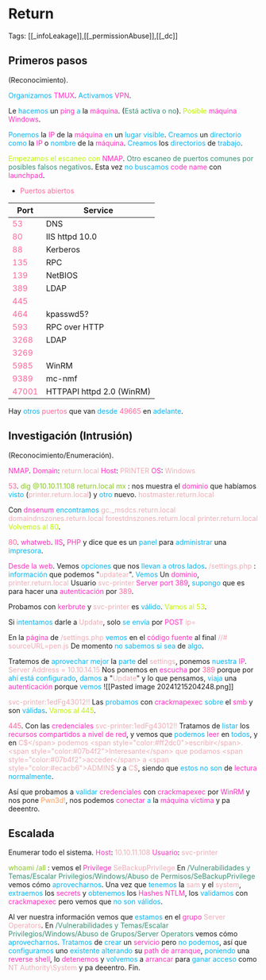 # Return

Tags: [[_infoLeakage]],[[_permissionAbuse]],[[_dc]]

## Primeros pasos
(Reconocimiento).

<span style="color:#07b4f2">Organizamos</span> <span style="color:#ff2dc0">TMUX</span>.
<span style="color:#07b4f2">Activamos</span> <span style="color:#ff2dc0">VPN</span>.

Le <span style="color:#07b4f2">hacemos</span> un <span style="color:#ff2dc0">ping</span> <span style="color:#07b4f2">a</span> la <span style="color:#ff2dc0">máquina</span>. (<span style="color:#379075">Está activa o no</span>).
<span style="color:#bef202">Posible</span> <span style="color:#ff2dc0">máquina Windows</span>.

<span style="color:#07b4f2">Ponemos</span> la <span style="color:#ff2dc0">IP</span> de la <span style="color:#ff2dc0">máquina</span> <span style="color:#07b4f2">en</span> un <span style="color:#07b4f2">lugar visible</span>.
<span style="color:#07b4f2">Creamos</span> un <span style="color:#07b4f2">directorio</span> <span style="color:#07b4f2">como</span> la <span style="color:#ff2dc0">IP</span> o <span style="color:#07b4f2">nombre</span> de la <span style="color:#ff2dc0">máquina</span>.
<span style="color:#07b4f2">Creamos</span> los <span style="color:#07b4f2">directorios</span> de <span style="color:#07b4f2">trabajo</span>.

<span style="color:#bef202">Empezamos el escaneo con</span> <span style="color:#ff2dc0">NMAP</span>. <span style="color:#379075">Otro escaneo de puertos comunes por posibles falsos negativos</span>.
Esta vez <span style="color:#07b4f2">no buscamos</span> <span style="color:#ff2dc0">code name</span> con <span style="color:#ff2dc0">launchpad</span>.

+ <span style="color:#ff669c">Puertos abiertos</span>

| Port                                     | Service                   |
| ---------------------------------------- | ------------------------- |
| <span style="color:#ff669c">53</span>    | DNS                       |
| <span style="color:#ff669c">80</span>    | IIS httpd 10.0            |
| <span style="color:#ff669c">88</span>    | Kerberos                  |
| <span style="color:#ff669c">135</span>   | RPC                       |
| <span style="color:#ff669c">139</span>   | NetBIOS                   |
| <span style="color:#ff669c">389</span>   | LDAP                      |
| <span style="color:#ff669c">445</span>   |                           |
| <span style="color:#ff669c">464</span>   | kpasswd5?                 |
| <span style="color:#ff669c">593</span>                                      | RPC over HTTP             |
| <span style="color:#ff669c">3268</span>  | LDAP                      |
| <span style="color:#ff669c">3269</span>  |                           |
| <span style="color:#ff669c">5985</span>  | WinRM                     |
| <span style="color:#ff669c">9389</span>  | mc-nmf                    |
| <span style="color:#ff669c">47001</span> | HTTPAPI httpd 2.0 (WinRM) |
Hay <span style="color:#07b4f2">otros</span> <span style="color:#ff669c">puertos</span> que van <span style="color:#07b4f2">desde</span> <span style="color:#ff669c">49665</span> en <span style="color:#07b4f2">adelante</span>.


## Investigación (Intrusión)
(Reconocimiento/Enumeración).

<span style="color:#ff2dc0">NMAP</span>.
<span style="color:#ff2dc0">Domain</span>: <span style="color:#ecacb6">return.local</span>
<span style="color:#ff2dc0">Host</span>: <span style="color:#ecacb6">PRINTER</span>
<span style="color:#ff2dc0">OS</span>: <span style="color:#ecacb6">Windows</span>

<span style="color:#ff669c">53</span>.
<span style="color:#88c425">dig @10.10.11.108 return.local mx</span> :    nos muestra el <span style="color:#ff2dc0">dominio</span> que habíamos <span style="color:#07b4f2">visto</span> (<span style="color:#ecacb6">printer.return.local</span>) y <span style="color:#07b4f2">otro</span> nuevo.
<span style="color:#ecacb6">hostmaster.return.local</span>

Con <span style="color:#ff2dc0">dnsenum</span> <span style="color:#07b4f2">encontramos</span>
<span style="color:#ecacb6">gc._msdcs.return.local</span>
<span style="color:#ecacb6">domaindnszones.return.local</span>
<span style="color:#ecacb6">forestdnszones.return.local</span>
<span style="color:#ecacb6">printer.return.local</span>
<span style="color:#bef202">Volvemos al 80</span>.


<span style="color:#ff669c">80</span>.
<span style="color:#ff2dc0">whatweb</span>. <span style="color:#ff2dc0">IIS</span>, <span style="color:#ff2dc0">PHP</span> y dice que es un <span style="color:#07b4f2">panel</span> para <span style="color:#07b4f2">administrar</span> una <span style="color:#07b4f2">impresora</span>.

<span style="color:#ff2dc0">Desde la web</span>.
Vemos <span style="color:#07b4f2">opciones</span> que nos <span style="color:#07b4f2">llevan a otros lados</span>.
<span style="color:#ecacb6">/settings.php</span> :   <span style="color:#07b4f2">información</span> que podemos "<span style="color:#ecacb6">updatear</span>".
<span style="color:#07b4f2">Vemos</span> 
Un <span style="color:#ff2dc0">dominio</span>, <span style="color:#ecacb6">printer.return.local</span>
Usuario <span style="color:#ecacb6">svc-printer</span>
<span style="color:#ff2dc0">Server port 389</span>, <span style="color:#07b4f2">supongo</span> que es para hacer una <span style="color:#ff2dc0">autenticación</span> por <span style="color:#ff669c">389</span>.

Probamos con <span style="color:#ff2dc0">kerbrute</span> y <span style="color:#ecacb6">svc-printer</span> es <span style="color:#07b4f2">válido</span>.
<span style="color:#bef202">Vamos al 53</span>.

Si <span style="color:#07b4f2">intentamos</span> darle a <span style="color:#ecacb6">Update</span>, solo<span style="color:#07b4f2"> se envía</span> por <span style="color:#ff2dc0">POST</span> 
<span style="color:#ecacb6">ip=</span>

En la <span style="color:#ff2dc0">página</span> de <span style="color:#ecacb6">/settings.php</span> <span style="color:#07b4f2">vemos</span> en el <span style="color:#ff2dc0">código fuente</span> al final
<span style="color:#ecacb6">//# sourceURL=pen.js</span>
De momento <span style="color:#07b4f2">no sabemos si sea</span> de <span style="color:#07b4f2">algo</span>.

Tratemos de <span style="color:#07b4f2">aprovechar mejor</span> la <span style="color:#07b4f2">parte</span> del <span style="color:#ecacb6">settings</span>, ponemos <span style="color:#07b4f2">nuestra</span> <span style="color:#ff2dc0">IP</span>.
<span style="color:#ecacb6">Server Address = 10.10.14.15</span>
Nos ponemos en <span style="color:#ff2dc0">escucha</span> por <span style="color:#ff669c">389</span> porque por<span style="color:#07b4f2"> ahí está configurado</span>, <span style="color:#07b4f2">damos</span> a "<span style="color:#ecacb6">Update</span>" y lo que pensamos, <span style="color:#07b4f2">viaja</span> una <span style="color:#ff2dc0">autenticación</span> porque <span style="color:#07b4f2">vemos</span>
![[Pasted image 20241215204248.png]]

<span style="color:#ecacb6">svc-printer:1edFg43012!!</span> 
Las <span style="color:#07b4f2">probamos</span> con <span style="color:#ff2dc0">crackmapexec</span> <span style="color:#07b4f2">sobre</span> el <span style="color:#ff2dc0">smb</span> y son <span style="color:#07b4f2">válidas</span>.
<span style="color:#bef202">Vamos al 445</span>.


<span style="color:#ff669c">445</span>.
Con las <span style="color:#ff2dc0">credenciales</span>
<span style="color:#ecacb6">svc-printer:1edFg43012!!</span>
Tratamos de <span style="color:#07b4f2">listar</span> los <span style="color:#ff2dc0">recursos compartidos a nivel de red</span>, y vemos que <span style="color:#07b4f2">podemos</span> <span style="color:#ff2dc0">leer</span> en <span style="color:#07b4f2">todos</span>, y en <span style="color:#ecacb6">C$</span> podemos <span style="color:#ff2dc0">escribir</span>.
<span style="color:#07b4f2">Interesante</span> que podamos <span style="color:#07b4f2">acceder</span> a <span style="color:#ecacb6">ADMIN$</span> y a <span style="color:#ecacb6">C$</span>, siendo que <span style="color:#07b4f2">estos no son</span> de <span style="color:#ff2dc0">lectura</span> <span style="color:#07b4f2">normalmente</span>. 

Así que probamos a <span style="color:#07b4f2">validar</span> <span style="color:#ff2dc0">credenciales</span> con <span style="color:#ff2dc0">crackmapexec</span> por <span style="color:#ff2dc0">WinRM</span> y nos pone <span style="color:#ff9a57">Pwn3d!</span>, nos podemos <span style="color:#ff2dc0">conectar</span> <span style="color:#07b4f2">a</span> la <span style="color:#ff2dc0">máquina víctima</span> y pa deeentro.


## Escalada

Enumerar todo el sistema.
<span style="color:#ff2dc0">Host</span>: <span style="color:#ecacb6">10.10.11.108</span>
<span style="color:#ff2dc0">Usuario</span>: <span style="color:#ecacb6">svc-printer</span>

<span style="color:#88c425">whoami /all </span>:    vemos el <span style="color:#ff2dc0">Privilege</span> 
<span style="color:#ecacb6">SeBackupPrivilege</span> 
En <span style="color:#379075">/Vulnerabilidades y Temas/Escalar Privilegios/Windows/Abuso de Permisos/SeBackupPrivilege</span> vemos cómo <span style="color:#07b4f2">aprovecharnos</span>.
Una vez que <span style="color:#07b4f2">tenemos</span> la <span style="color:#ecacb6">sam</span> y el <span style="color:#ecacb6">system</span>, <span style="color:#07b4f2">extraemos</span> los <span style="color:#ff2dc0">secrets</span> y <span style="color:#07b4f2">obtenemos</span> los <span style="color:#ff2dc0">Hashes NTLM</span>, los <span style="color:#07b4f2">validamos</span> con <span style="color:#ff2dc0">crackmapexec</span> pero vemos que <span style="color:#07b4f2">no son válidos</span>.

Al ver nuestra información vemos que <span style="color:#07b4f2">estamos</span> en el <span style="color:#ff2dc0">grupo</span> <span style="color:#ecacb6">Server Operators</span>.
En <span style="color:#379075">/Vulnerabilidades y Temas/Escalar Privilegios/Windows/Abuso de Grupos/Server Operators</span> vemos cómo <span style="color:#07b4f2">aprovecharnos</span>.
<span style="color:#07b4f2">Tratamos</span> de <span style="color:#07b4f2">crear</span> un <span style="color:#ff2dc0">servicio</span> pero <span style="color:#07b4f2">no podemos</span>, así que <span style="color:#07b4f2">configuramos</span> uno <span style="color:#07b4f2">existente alterando</span> su <span style="color:#ff2dc0">path de arranque</span>, <span style="color:#07b4f2">poniendo</span> una <span style="color:#ff2dc0">reverse shell</span>, lo <span style="color:#ff2dc0">detenemos</span> y <span style="color:#07b4f2">volvemos</span> a <span style="color:#ff2dc0">arrancar</span> para <span style="color:#07b4f2">ganar acceso</span> como <span style="color:#ecacb6">NT Authority\System</span> y pa deeentro.
Fin.
